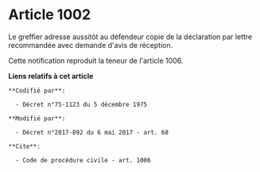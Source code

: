 # Article 1002

Le greffier adresse aussitôt au défendeur copie de la déclaration par lettre recommandée avec demande d'avis de réception. 

Cette notification reproduit la teneur de l'article 1006.

**Liens relatifs à cet article**

	**Codifié par**:

	  - Décret n°75-1123 du 5 décembre 1975

	**Modifié par**:

	  - Décret n°2017-892 du 6 mai 2017 - art. 68

	**Cite**:

	  - Code de procédure civile - art. 1006
